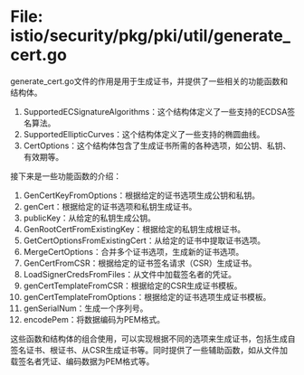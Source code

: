 # File: istio/security/pkg/pki/util/generate_cert.go

generate_cert.go文件的作用是用于生成证书，并提供了一些相关的功能函数和结构体。
1. SupportedECSignatureAlgorithms：这个结构体定义了一些支持的ECDSA签名算法。
2. SupportedEllipticCurves：这个结构体定义了一些支持的椭圆曲线。
3. CertOptions：这个结构体包含了生成证书所需的各种选项，如公钥、私钥、有效期等。

接下来是一些功能函数的介绍：
1. GenCertKeyFromOptions：根据给定的证书选项生成公钥和私钥。
2. genCert：根据给定的证书选项和私钥生成证书。
3. publicKey：从给定的私钥生成公钥。
4. GenRootCertFromExistingKey：根据给定的私钥生成根证书。
5. GetCertOptionsFromExistingCert：从给定的证书中提取证书选项。
6. MergeCertOptions：合并多个证书选项，生成新的证书选项。
7. GenCertFromCSR：根据给定的证书签名请求（CSR）生成证书。
8. LoadSignerCredsFromFiles：从文件中加载签名者的凭证。
9. genCertTemplateFromCSR：根据给定的CSR生成证书模板。
10. genCertTemplateFromOptions：根据给定的证书选项生成证书模板。
11. genSerialNum：生成一个序列号。
12. encodePem：将数据编码为PEM格式。

这些函数和结构体的组合使用，可以实现根据不同的选项来生成证书，包括生成自签名证书、根证书、从CSR生成证书等。同时提供了一些辅助函数，如从文件加载签名者凭证、编码数据为PEM格式等。

